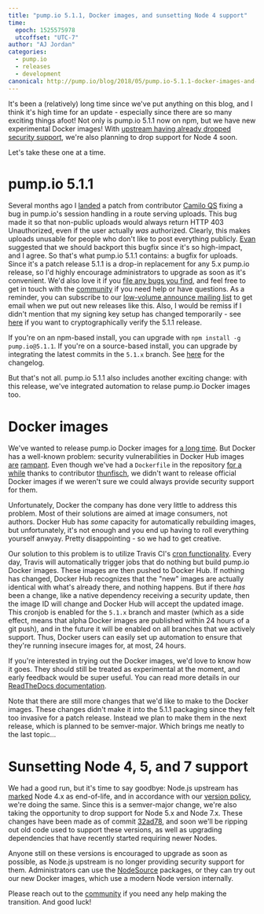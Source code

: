 ```yaml
---
title: "pump.io 5.1.1, Docker images, and sunsetting Node 4 support"
time:
  epoch: 1525575978
  utcoffset: "UTC-7"
author: "AJ Jordan"
categories:
  - pump.io
  - releases
  - development
canonical: http://pump.io/blog/2018/05/pump.io-5.1.1-docker-images-and-node-4
---
```


It's been a (relatively) long time since we've put anything on this blog, and I think it's high time for an update - especially since there are so many exciting things afoot! Not only is pump.io 5.1.1 now on npm, but we have new experimental Docker images! With [upstream having already dropped security support][node4], we're also planning to drop support for Node 4 soon.

Let's take these one at a time.

# pump.io 5.1.1

Several months ago I [landed] a patch from contributor [Camilo QS][] fixing a bug in pump.io's session handling in a route serving uploads. This bug made it so that non-public uploads would always return HTTP 403 Unauthorized, even if the user actually _was_ authorized. Clearly, this makes uploads unusable for people who don't like to post everything publicly. [Evan][] suggested that we should backport this bugfix since it's so high-impact, and I agree. So that's what pump.io 5.1.1 contains: a bugfix for uploads. Since it's a patch release 5.1.1 is a drop-in replacement for any 5.x pump.io release, so I'd highly encourage administrators to upgrade as soon as it's convenient. We'd also love it if you [file any bugs you find][], and feel free to get in touch with the [community][] if you need help or have questions. As a reminder, you can subscribe to our [low-volume announce mailing list][ml] to get email when we put out new releases like this. Also, I would be remiss if I didn't mention that my signing key setup has changed temporarily - see [here][keys] if you want to cryptographically verify the 5.1.1 release.

If you're on an npm-based install, you can upgrade with `npm install -g pump.io@5.1.1`. If you're on a source-based install, you can upgrade by integrating the latest commits in the `5.1.x` branch. See [here][changelog] for the changelog.

But that's not all. pump.io 5.1.1 also includes another exciting change: with this release, we've integrated automation to relase pump.io Docker images too.

# Docker images

We've wanted to release pump.io Docker images for [a long time][]. But Docker has a well-known problem: security vulnerabilities in Docker Hub images [are][sec1] [rampant][sec2]. Even though we've had a `Dockerfile` in the repository [for a while][dockerfile] thanks to contributor [thunfisch][], we didn't want to release official Docker images if we weren't sure we could always provide security support for them.

Unfortunately, Docker the company has done very little to address this problem. Most of their solutions are aimed at image consumers, not authors. Docker Hub has _some_ capacity for automatically rebuilding images, but unfortunately, it's not enough and you end up having to roll everything yourself anwyay. Pretty disappointing - so we had to get creative.

Our solution to this problem is to utilize Travis CI's [cron functionality][]. Every day, Travis will automatically trigger jobs that do nothing but build pump.io Docker images. These images are then pushed to Docker Hub. If nothing has changed, Docker Hub recognizes that the "new" images are actually identical with what's already there, and nothing happens. But if there _has_ been a change, like a native dependency receiving a security update, then the image ID will change and Docker Hub will accept the updated image. This cronjob is enabled for the `5.1.x` branch and master (which as a side effect, means that alpha Docker images are published within 24 hours of a git push), and in the future it will be enabled on all branches that we actively support. Thus, Docker users can easily set up automation to ensure that they're running insecure images for, at most, 24 hours.

If you're interested in trying out the Docker images, we'd love to know how it goes. They should still be treated as experimental at the moment, and early feedback would be super useful. You can read more details in our [ReadTheDocs documentation][dockerdocs].

Note that there are still more changes that we'd like to make to the Docker images. These changes didn't make it into the 5.1.1 packaging since they felt too invasive for a patch release. Instead we plan to make them in the next release, which is planned to be semver-major. Which brings me neatly to the last topic...

# Sunsetting Node 4, 5, and 7 support

We had a good run, but it's time to say goodbye: Node.js upstream has [marked][node4] Node 4.x as end-of-life, and in accordance with our [version policy][], we're doing the same. Since this is a semver-major change, we're also taking the opportunity to drop support for Node 5.x and Node 7.x. These changes have been made as of commit [32ad78][], and soon we'll be ripping out old code used to support these versions, as well as upgrading dependencies that have recently started requiring newer Nodes.

Anyone still on these versions is encouraged to upgrade as soon as possible, as Node.js upstream is no longer providing security support for them. Administrators can use the [NodeSource][] packages, or they can try out our new Docker images, which use a modern Node version internally.

Please reach out to the [community][] if you need any help making the transition. And good luck!

 [landed]: https://github.com/pump-io/pump.io/pull/1438
 [Camilo QS]: https://github.com/vxcamiloxv
 [Evan]: https://identi.ca/evan
 [ml]: https://lists.strugee.net/mailman/listinfo/pumpio-announce
 [keys]: /blog/2018/04/new-temporary-signing-keys
 [changelog]: https://github.com/pump-io/pump.io/blob/master/CHANGELOG.md#511---2018-05-05
 [a long time]: https://github.com/pump-io/pump.io/issues/789
 [dockerfile]: https://github.com/pump-io/pump.io/pull/1348
 [thunfisch]: https://github.com/JanKoppe
 [community]: https://github.com/pump-io/pump.io/wiki/Community
 [file any bugs you find]: https://github.com/pump-io/pump.io/issues
 [sec1]: https://www.infoq.com/news/2015/05/Docker-Image-Vulnerabilities
 [sec2]: https://blog.acolyer.org/2017/04/03/a-study-of-security-vulnerabilities-on-docker-hub/
 [cron functionality]: https://docs.travis-ci.com/user/cron-jobs/
 [dockerdocs]: https://pumpio.readthedocs.io/en/latest/installation/about-docker-images.html
 [node4]: https://medium.com/the-node-js-collection/april-2018-release-updates-from-the-node-js-project-71687e1f7742
 [version policy]: https://github.com/pump-io/pump.io/wiki/Node.js-version-support
 [32ad78]: https://github.com/pump-io/pump.io/commit/32ad78812ed767621418b8dd57f11ce86a01b49f
 [NodeSource]: https://github.com/nodesource/distributions
